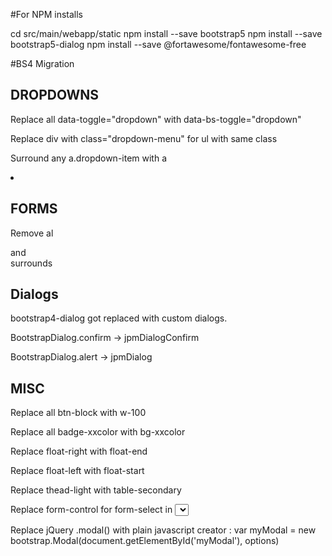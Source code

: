 #For NPM installs

cd src/main/webapp/static
npm install --save bootstrap5
npm install --save bootstrap5-dialog
npm install --save @fortawesome/fontawesome-free

#BS4 Migration

## DROPDOWNS

Replace all data-toggle="dropdown" with data-bs-toggle="dropdown"

Replace div with class="dropdown-menu" for ul with same class

Surround any a.dropdown-item with a <li></li>

## FORMS

Remove al <div class="input-group-prepend"></div> and <div class="input-group-append"></div> surrounds

## Dialogs

bootstrap4-dialog got replaced with custom dialogs.

BootstrapDialog.confirm -> jpmDialogConfirm

BootstrapDialog.alert -> jpmDialog

## MISC

Replace all btn-block with w-100 

Replace all badge-xxcolor with bg-xxcolor

Replace float-right with float-end

Replace float-left with float-start

Replace thead-light with table-secondary

Replace form-control for form-select in <select>

Replace jQuery .modal()  with plain javascript creator : 
var myModal = new bootstrap.Modal(document.getElementById('myModal'), options)